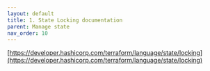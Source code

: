 ```yaml
---
layout: default
title: 1. State Locking documentation
parent: Manage state
nav_order: 10
---
```


[https://developer.hashicorp.com/terraform/language/state/locking](https://developer.hashicorp.com/terraform/language/state/locking)